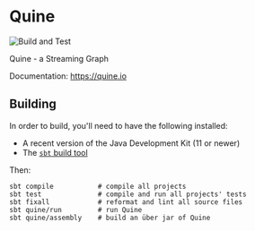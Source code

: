 # Quine
![Build and Test](https://github.com/thatdot/quine/workflows/CI/badge.svg)

Quine - a Streaming Graph

Documentation: <https://quine.io>

## Building

In order to build, you'll need to have the following installed:

  * A recent version of the Java Development Kit (11 or newer)
  * The [`sbt` build tool](https://www.scala-sbt.org/download.html)

Then:

```
sbt compile           # compile all projects
sbt test              # compile and run all projects' tests
sbt fixall            # reformat and lint all source files
sbt quine/run         # run Quine
sbt quine/assembly    # build an über jar of Quine
```

